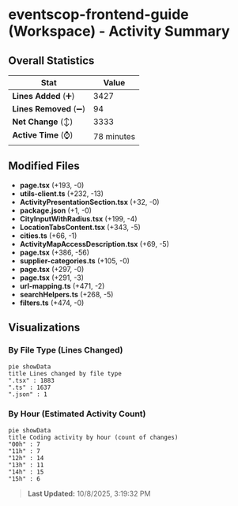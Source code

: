 # eventscop-frontend-guide (Workspace) - Activity Summary 

## Overall Statistics

| Stat                   | Value                                                             |
| ---------------------- | ----------------------------------------------------------------- |
| **Lines Added** (➕)   | 3427                                          |
| **Lines Removed** (➖) | 94                                        |
| **Net Change** (↕)    | 3333                |
| **Active Time** (⌚)   | 78 minutes |


## Modified Files
- **page.tsx** (+193, -0)
- **utils-client.ts** (+232, -13)
- **ActivityPresentationSection.tsx** (+32, -0)
- **package.json** (+1, -0)
- **CityInputWithRadius.tsx** (+199, -4)
- **LocationTabsContent.tsx** (+343, -5)
- **cities.ts** (+66, -1)
- **ActivityMapAccessDescription.tsx** (+69, -5)
- **page.tsx** (+386, -56)
- **supplier-categories.ts** (+105, -0)
- **page.tsx** (+297, -0)
- **page.tsx** (+291, -3)
- **url-mapping.ts** (+471, -2)
- **searchHelpers.ts** (+268, -5)
- **filters.ts** (+474, -0)

## Visualizations

### By File Type (Lines Changed)

```mermaid
pie showData
title Lines changed by file type
".tsx" : 1883
".ts" : 1637
".json" : 1
```

### By Hour (Estimated Activity Count)

```mermaid
pie showData
title Coding activity by hour (count of changes)
"00h" : 7
"11h" : 7
"12h" : 14
"13h" : 11
"14h" : 15
"15h" : 6
```


> **Last Updated:** 10/8/2025, 3:19:32 PM